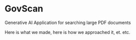 # GovScan
 Generative AI Application for searching large PDF documents

Here is what we made, here is how we approached it, et. etc.
